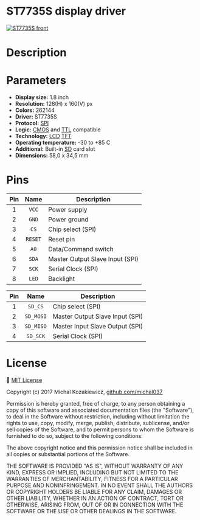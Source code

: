 # ST7735S display driver

[![ST7735S front](https://raw.githubusercontent.com/michal037/driver-ST7735S/master/photos/front_small.png)](https://raw.githubusercontent.com/michal037/driver-ST7735S/master/photos/front.png)

# Description


# Parameters
* **Display size:** 1.8 inch
* **Resolution:** 128(H) x 160(V) px
* **Colors:** 262144
* **Driver:** ST7735S
* **Protocol:** [SPI](https://en.wikipedia.org/wiki/Serial_Peripheral_Interface_Bus)
* **Logic:** [CMOS](https://en.wikipedia.org/wiki/CMOS) and [TTL](https://en.wikipedia.org/wiki/Transistor%E2%80%93transistor_logic) compatible
* **Technology:** [LCD](https://en.wikipedia.org/wiki/Liquid-crystal_display) [TFT](https://en.wikipedia.org/wiki/Thin-film_transistor)
* **Operating temperature:** -30 to +85 C
* **Additional:** Built-in [SD](https://en.wikipedia.org/wiki/Secure_Digital) card slot
* **Dimensions:** 58,0 x 34,5 mm

# Pins

| Pin | Name | Description |
| :---: | :---: | --- |
| 1 | `VCC` | Power supply |
| 2 | `GND` | Power ground |
| 3 | `CS` | Chip select (SPI) |
| 4 | `RESET` | Reset pin |
| 5 | `A0` | Data/Command switch |
| 6 | `SDA` | Master Output Slave Input (SPI) |
| 7 | `SCK` | Serial Clock (SPI) |
| 8 | `LED` | Backlight |

| Pin | Name | Description |
| :---: | :---: | --- |
| 1 | `SD_CS` | Chip select (SPI) |
| 2 | `SD_MOSI` | Master Output Slave Input (SPI) |
| 3 | `SD_MISO` | Master Input Slave Output (SPI) |
| 4 | `SD_SCK` | Serial Clock (SPI) |

# License
:page_facing_up: [MIT License](https://raw.githubusercontent.com/michal037/driver-ST7735S/master/LICENSE)

Copyright (c) 2017 Michal Kozakiewicz, [github.com/michal037](https://github.com/michal037)

Permission is hereby granted, free of charge, to any person obtaining a copy of this software and associated documentation files (the "Software"), to deal in the Software without restriction, including without limitation the rights to use, copy, modify, merge, publish, distribute, sublicense, and/or sell copies of the Software, and to permit persons to whom the Software is furnished to do so, subject to the following conditions:

The above copyright notice and this permission notice shall be included in all copies or substantial portions of the Software.

THE SOFTWARE IS PROVIDED "AS IS", WITHOUT WARRANTY OF ANY KIND, EXPRESS OR IMPLIED, INCLUDING BUT NOT LIMITED TO THE WARRANTIES OF MERCHANTABILITY, FITNESS FOR A PARTICULAR PURPOSE AND NONINFRINGEMENT. IN NO EVENT SHALL THE AUTHORS OR COPYRIGHT HOLDERS BE LIABLE FOR ANY CLAIM, DAMAGES OR OTHER LIABILITY, WHETHER IN AN ACTION OF CONTRACT, TORT OR OTHERWISE, ARISING FROM, OUT OF OR IN CONNECTION WITH THE SOFTWARE OR THE USE OR OTHER DEALINGS IN THE SOFTWARE.
